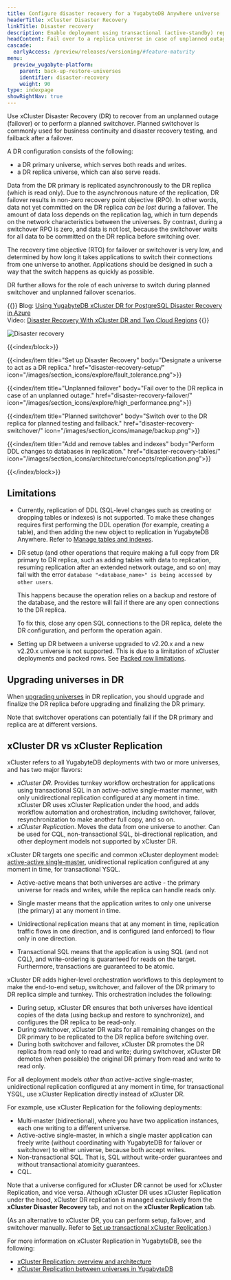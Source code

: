 ```yaml
---
title: Configure disaster recovery for a YugabyteDB Anywhere universe
headerTitle: xCluster Disaster Recovery
linkTitle: Disaster recovery
description: Enable deployment using transactional (active-standby) replication between universes
headContent: Fail over to a replica universe in case of unplanned outages
cascade:
  earlyAccess: /preview/releases/versioning/#feature-maturity
menu:
  preview_yugabyte-platform:
    parent: back-up-restore-universes
    identifier: disaster-recovery
    weight: 90
type: indexpage
showRightNav: true
---
```


Use xCluster Disaster Recovery (DR) to recover from an unplanned outage (failover) or to perform a planned switchover. Planned switchover is commonly used for business continuity and disaster recovery testing, and failback after a failover.

A DR configuration consists of the following:

- a DR primary universe, which serves both reads and writes.
- a DR replica universe, which can also serve reads.

Data from the DR primary is replicated asynchronously to the DR replica (which is read only). Due to the asynchronous nature of the replication, DR failover results in non-zero recovery point objective (RPO). In other words, data not yet committed on the DR replica _can be lost_ during a failover. The amount of data loss depends on the replication lag, which in turn depends on the network characteristics between the universes. By contrast, during a switchover RPO is zero, and data is not lost, because the switchover waits for all data to be committed on the DR replica before switching over.

The recovery time objective (RTO) for failover or switchover is very low, and determined by how long it takes applications to switch their connections from one universe to another. Applications should be designed in such a way that the switch happens as quickly as possible.

DR further allows for the role of each universe to switch during planned switchover and unplanned failover scenarios.

{{<lead link="https://www.yugabyte.com/blog/yugabytedb-xcluster-for-postgresql-dr-in-azure/">}}
Blog: [Using YugabyteDB xCluster DR for PostgreSQL Disaster Recovery in Azure](https://www.yugabyte.com/blog/yugabytedb-xcluster-for-postgresql-dr-in-azure/)<br>Video: [Disaster Recovery With xCluster DR and Two Cloud Regions](https://www.youtube.com/watch?v=q6Yq4xlj-wk)
{{</lead>}}

![Disaster recovery](/images/yb-platform/disaster-recovery/disaster-recovery.png)

{{<index/block>}}

  {{<index/item
    title="Set up Disaster Recovery"
    body="Designate a universe to act as a DR replica."
    href="disaster-recovery-setup/"
    icon="/images/section_icons/explore/fault_tolerance.png">}}

  {{<index/item
    title="Unplanned failover"
    body="Fail over to the DR replica in case of an unplanned outage."
    href="disaster-recovery-failover/"
    icon="/images/section_icons/explore/high_performance.png">}}

  {{<index/item
    title="Planned switchover"
    body="Switch over to the DR replica for planned testing and failback."
    href="disaster-recovery-switchover/"
    icon="/images/section_icons/manage/backup.png">}}

  {{<index/item
    title="Add and remove tables and indexes"
    body="Perform DDL changes to databases in replication."
    href="disaster-recovery-tables/"
    icon="/images/section_icons/architecture/concepts/replication.png">}}

{{</index/block>}}

## Limitations

- Currently, replication of DDL (SQL-level changes such as creating or dropping tables or indexes) is not supported. To make these changes requires first performing the DDL operation (for example, creating a table), and then adding the new object to replication in YugabyteDB Anywhere. Refer to [Manage tables and indexes](./disaster-recovery-tables/).

- DR setup (and other operations that require making a full copy from DR primary to DR replica, such as adding tables with data to replication, resuming replication after an extended network outage, and so on) may fail with the error `database "<database_name>" is being accessed by other users`.

    This happens because the operation relies on a backup and restore of the database, and the restore will fail if there are any open connections to the DR replica.

    To fix this, close any open SQL connections to the DR replica, delete the DR configuration, and perform the operation again.

- Setting up DR between a universe upgraded to v2.20.x and a new v2.20.x universe is not supported. This is due to a limitation of xCluster deployments and packed rows. See [Packed row limitations](../../../architecture/docdb/packed-rows/#limitations).

## Upgrading universes in DR

When [upgrading universes](../../manage-deployments/upgrade-software-install/) in DR replication, you should upgrade and finalize the DR replica before upgrading and finalizing the DR primary.

Note that switchover operations can potentially fail if the DR primary and replica are at different versions.

## xCluster DR vs xCluster Replication

xCluster refers to all YugabyteDB deployments with two or more universes, and has two major flavors:

- _xCluster DR_. Provides turnkey workflow orchestration for applications using transactional SQL in an active-active single-master manner, with only unidirectional replication configured at any moment in time. xCluster DR uses xCluster Replication under the hood, and adds workflow automation and orchestration, including switchover, failover, resynchronization to make another full copy, and so on.
- _xCluster Replication_. Moves the data from one universe to another. Can be used for CQL, non-transactional SQL, bi-directional replication, and other deployment models not supported by xCluster DR.

xCluster DR targets one specific and common xCluster deployment model: [active-active single-master](../../../develop/build-global-apps/active-active-single-master/), unidirectional replication configured at any moment in time, for transactional YSQL.

- Active-active means that both universes are active - the primary universe for reads and writes, while the replica can handle reads only.

- Single master means that the application writes to only one universe (the primary) at any moment in time.

- Unidirectional replication means that at any moment in time, replication traffic flows in one direction, and is configured (and enforced) to flow only in one direction.

- Transactional SQL means that the application is using SQL (and not CQL), and write-ordering is guaranteed for reads on the target. Furthermore, transactions are guaranteed to be atomic.

xCluster DR adds higher-level orchestration workflows to this deployment to make the end-to-end setup, switchover, and failover of the DR primary to DR replica simple and turnkey. This orchestration includes the following:

- During setup, xCluster DR ensures that both universes have identical copies of the data (using backup and restore to synchronize), and configures the DR replica to be read-only.
- During switchover, xCluster DR waits for all remaining changes on the DR primary to be replicated to the DR replica before switching over.
- During both switchover and failover, xCluster DR promotes the DR replica from read only to read and write; during switchover, xCluster DR demotes (when possible) the original DR primary from read and write to read only.

For all deployment models _other than_ active-active single-master, unidirectional replication configured at any moment in time, for transactional YSQL, use xCluster Replication directly instead of xCluster DR.

For example, use xCluster Replication for the following deployments:

- Multi-master (bidirectional), where you have two application instances, each one writing to a different universe.
- Active-active single-master, in which a single master application can freely write (without coordinating with YugabyteDB for failover or switchover) to either universe, because both accept writes.
- Non-transactional SQL. That is, SQL without write-order guarantees and without transactional atomicity guarantees.
- CQL.

Note that a universe configured for xCluster DR cannot be used for xCluster Replication, and vice versa. Although xCluster DR uses xCluster Replication under the hood, xCluster DR replication is managed exclusively from the **xCluster Disaster Recovery** tab, and not on the **xCluster Replication** tab.

(As an alternative to xCluster DR, you can perform setup, failover, and switchover manually. Refer to [Set up transactional xCluster Replication](../../../deploy/multi-dc/async-replication/async-transactional-setup/).)

For more information on xCluster Replication in YugabyteDB, see the following:

- [xCluster Replication: overview and architecture](../../../architecture/docdb-replication/async-replication/)
- [xCluster Replication between universes in YugabyteDB](../../../deploy/multi-dc/async-replication/)
